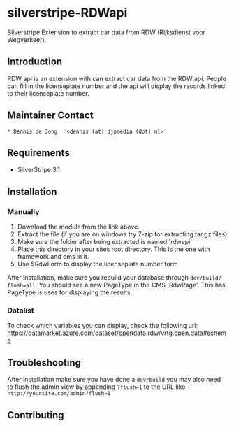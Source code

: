 # silverstripe-RDWapi
Silverstripe Extension to extract car data from RDW (Rijksdienst voor Wegverkeer).

## Introduction

RDW api is an extension with can extract car data from the RDW api. People can fill in the licenseplate number and the api will display the records linked to their licenseplate number.

## Maintainer Contact

	* Dennis de Jong  `<dennis (at) djpmedia (dot) nl>`

## Requirements

 * SilverStripe 3.1


## Installation


### Manually

 1.  Download the module from the link above. 
 2.  Extract the file (if you are on windows try 7-zip for extracting tar.gz files)
 3.  Make sure the folder after being extracted is named 'rdwapi' 
 4.  Place this directory in your sites root directory. This is the one with framework and cms in it.
 5.  Use $RdwForm to display the licenseplate number form

After installation, make sure you rebuild your database through `dev/build?flush=all`. You should see a new PageType in the CMS 'RdwPage'. This has PageType is uses for displaying the results.

### Datalist

To check which variables you can display, check the following url: https://datamarket.azure.com/dataset/opendata.rdw/vrtg.open.data#schema

## Troubleshooting

After installation make sure you have done a `dev/build` you may also need to flush the admin view by appending `?flush=1` to the URL like `http://yoursite.com/admin?flush=1`


## Contributing

